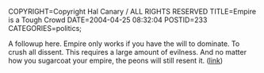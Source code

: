 COPYRIGHT=Copyright Hal Canary / ALL RIGHTS RESERVED
TITLE=Empire is a Tough Crowd
DATE=2004-04-25 08:32:04
POSTID=233
CATEGORIES=politics;

A followup here. Empire only works if you have the will to dominate. To crush all dissent. This requires a large amount of evilness. And no matter how you sugarcoat your empire, the peons will still resent it. ([link](http://www.mwscomp.com/movies/brian/brian-09.htm))
